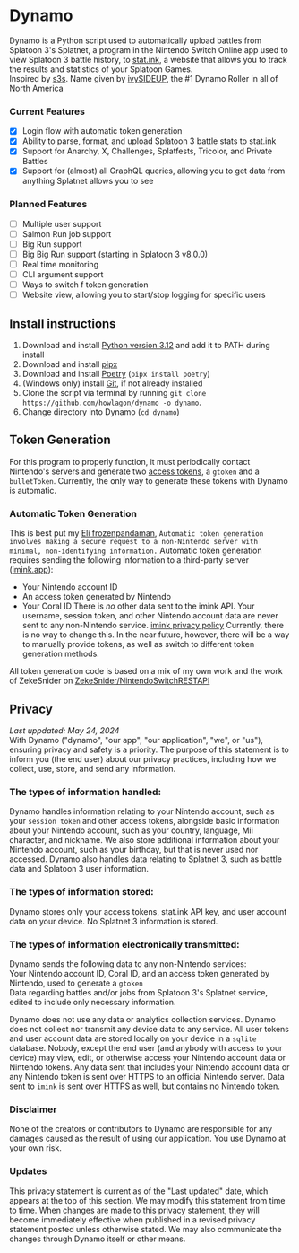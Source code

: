 # Dynamo
Dynamo is a Python script used to automatically upload battles from Splatoon 3's Splatnet, a program in the Nintendo Switch Online app used to view Splatoon 3 battle history, to [stat.ink](https://stat.ink/), a website that allows you to track the results and statistics of your Splatoon Games.  
Inspired by [s3s](https://github.com/frozenpandaman/s3s).
Name given by [ivySIDEUP](https://twitter.com/ivySIDEUP), the #1 Dynamo Roller in all of North America

### Current Features
 - [x] Login flow with automatic token generation
 - [x] Ability to parse, format, and upload Splatoon 3 battle stats to stat.ink
 - [x] Support for Anarchy, X, Challenges, Splatfests, Tricolor, and Private Battles
 - [x] Support for (almost) all GraphQL queries, allowing you to get data from anything Splatnet allows you to see

### Planned Features
 - [ ] Multiple user support
 - [ ] Salmon Run job support
 - [ ] Big Run support
 - [ ] Big Big Run support (starting in Splatoon 3 v8.0.0)
 - [ ] Real time monitoring
 - [ ] CLI argument support
 - [ ] Ways to switch f token generation
 - [ ] Website view, allowing you to start/stop logging for specific users

## Install instructions
1. Download and install [Python version 3.12](https://www.python.org/downloads/) and add it to PATH during install
2. Download and install [pipx](https://github.com/pypa/pipx?tab=readme-ov-file#install-pipx)
3. Download and install [Poetry](https://python-poetry.org/docs/#installing-with-pipx) (`pipx install poetry`)
4. (Windows only) install [Git](https://git-scm.com/download/win), if not already installed
5. Clone the script via terminal by running `git clone https://github.com/howlagon/dynamo -o dynamo`.
6. Change directory into Dynamo (`cd dynamo`) 

## Token Generation
For this program to properly function, it must periodically contact Nintendo's servers and generate two [access tokens](https://en.wikipedia.org/wiki/Access_token), a `gtoken` and a `bulletToken`. Currently, the only way to generate these tokens with Dynamo is automatic. 

### Automatic Token Generation
This is best put my [Eli frozenpandaman](https://github.com/frozenpandaman), `Automatic token generation involves making a secure request to a non-Nintendo server with minimal, non-identifying information.`
Automatic token generation requires sending the following information to a third-party server ([imink.app](https://github.com/JoneWang/imink/wiki/imink-API-Documentation)):
 - Your Nintendo account ID
 - An access token generated by Nintendo
 - Your Coral ID
There is _no_ other data sent to the imink API. Your username, session token, and other Nintendo account data are never sent to any non-Nintendo service. [imink privacy policy](https://github.com/JoneWang/imink/wiki/Privacy-Policy)
Currently, there is no way to change this. In the near future, however, there will be a way to manually provide tokens, as well as switch to different token generation methods.

All token generation code is based on a mix of my own work and the work of ZekeSnider on [ZekeSnider/NintendoSwitchRESTAPI](https://github.com/ZekeSnider/NintendoSwitchRESTAPI/)

## Privacy
_Last uppdated: May 24, 2024_  
With Dynamo ("dynamo", "our app", "our application", "we", or "us"), ensuring privacy and safety is a priority. The purpose of this statement is to inform you (the end user) about our privacy practices, including how we collect, use, store, and send any 
information.  
### The types of information handled:
Dynamo handles information relating to your Nintendo account, such as your `session token` and other access tokens, alongside basic information about your Nintendo account, such as your country, language, Mii character, and nickname. We also store additional information about your Nintendo account, such as your birthday, but that is never used nor accessed. Dynamo also handles data relating to Splatnet 3, such as battle data and Splatoon 3 user information.  
### The types of information stored:
Dynamo stores only your access tokens, stat.ink API key, and user account data on your device. No Splatnet 3 information is stored.  
### The types of information electronically transmitted:
Dynamo sends the following data to any non-Nintendo services:  
  Your Nintendo account ID, Coral ID, and an access token generated by Nintendo, used to generate a `gtoken`  
  Data regarding battles and/or jobs from Splatoon 3's Splatnet service, edited to include only necessary information.  

Dynamo does not use any data or analytics collection services. Dynamo does not collect nor transmit any device data to any service. All user tokens and user account data are stored locally on your device in a `sqlite` database. Nobody, except the end user (and anybody with access to your device) may view, edit, or otherwise access your Nintendo account data or Nintendo tokens. Any data sent that includes your Nintendo account data or any Nintendo token is sent over HTTPS to an official Nintendo server. Data sent to `imink` is sent over HTTPS as well, but contains no Nintendo token.  
### Disclaimer
None of the creators or contributors to Dynamo are responsible for any damages caused as the result of using our application. You use Dynamo at your own risk.  
### Updates
This privacy statement is current as of the "Last updated" date, which appears at the top of this section. We may modify this statement from time to time. When changes are made to this privacy statement, they will become immediately effective when published in a revised privacy statement posted unless otherwise stated. We may also communicate the changes through Dynamo itself or other means.  
